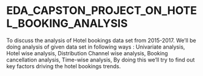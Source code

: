# EDA_CAPSTON_PROJECT_ON_HOTEL_BOOKING_ANALYSIS
To discuss the analysis of Hotel bookings data set from 2015-2017. We’ll be doing analysis of given data set in following ways : Univariate analysis, Hotel wise analysis, Distribution Channel wise analysis, Booking cancellation analysis, Time-wise analysis,  By doing this we’ll try to find out key factors driving the hotel bookings trends.
